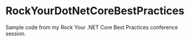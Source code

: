 # RockYourDotNetCoreBestPractices
Sample code from my Rock Your .NET Core Best Practices conference session.
